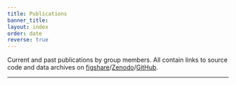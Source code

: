 ```yaml
---
title: Publications
banner_title:
layout: index
order: date
reverse: true
---
```


Current and past publications by group members. All contain links to source code and
data archives on
[figshare](https://figshare.com/)/[Zenodo](https://zenodo.org/)/[GitHub](https://github.com/compgeolab).

<hr>
